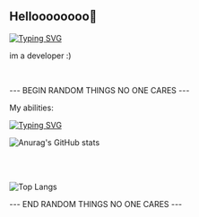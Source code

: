 ## Helloooooooo👋
<a href="https://github.com/IMMOBINIUM"><img src="https://readme-typing-svg.demolab.com?font=Rubik+Wet+Paint&size=35&pause=1000&color=3D89F7&vCenter=true&width=435&lines=IMMOBINIUM" alt="Typing SVG" /></a>
<p>im a developer :)</p>
<br>
<p>--- BEGIN RANDOM THINGS NO ONE CARES ---</p>
<p>My abilities: </p>
<a href="https://github.com/IMMOBINIUM"><img src="https://readme-typing-svg.demolab.com?font=roboto&size=25&duration=4500&pause=700&color=3D89F7&vCenter=true&width=435&lines=Java;HTML;CSS;C%23;Telegram+API;MongoDB;React;Python;PHP;are+you+tired%3F;+This+cookie+is+for+you+-%3E+%F0%9F%8D%AA+%F0%9F%A5%B0" alt="Typing SVG" />
</a>
<br>

![Anurag's GitHub stats](https://github-readme-stats.vercel.app/api?username=IMMOBINIUM&show_icons=true&theme=tokyonight)

<br><br>

![Top Langs](https://github-readme-stats.vercel.app/api/top-langs/?username=IMMOBINIUM&layout=compact&theme=tokyonight)

<p>--- END RANDOM THINGS NO ONE CARES ---</p>
